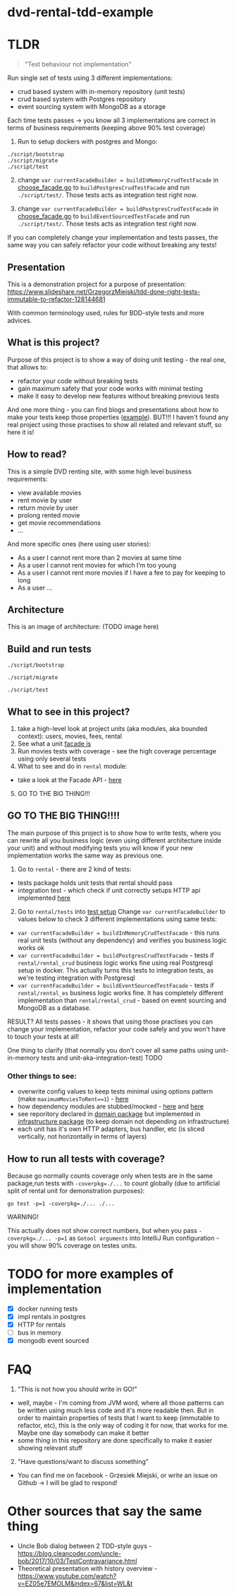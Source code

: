 # dvd-rental-tdd-example

# TLDR

> "Test behaviour not implementation"

Run single set of tests using 3 different implementations:
- crud based system with in-memory repository (unit tests)
- crud based system with Postgres repository 
- event sourcing system with MongoDB as a storage 

Each time tests passes -> you know all 3 implementations are correct in terms of business requirements (keeping above 90% test coverage)

1.  Run to setup dockers with postgres and Mongo:
```
./script/bootstrap
./script/migrate
./script/test
```
2. change `var currentFacadeBuilder = buildInMemoryCrudTestFacade` in [choose_facade.go](rental/tests/choose_facade.go#20) to `buildPostgresCrudTestFacade` and run `./script/test/`. Those tests acts as integration test right now.

3. change `var currentFacadeBuilder = buildPostgresCrudTestFacade` in [choose_facade.go](rental/tests/choose_facade.go#20) to `buildEventSourcedTestFacade` and run `./script/test/`. Those tests acts as integration test right now.

If you can completely change your implementation and tests passes, the same way you can safely refactor your code without breaking any tests!

## Presentation

This is a demonstration project for a purpose of presentation:
https://www.slideshare.net/GrzegorzMiejski/tdd-done-right-tests-immutable-to-refactor-128144681

With common terminology used, rules for BDD-style tests and more advices. 

## What is this project?

Purpose of this project is to show a way of doing unit testing - the real one, that allows to:
- refactor your code without breaking tests
- gain maximum safety that your code works with minimal testing
- make it easy to develop new features without breaking previous tests

And one more thing - you can find blogs and presentations about how to make your tests keep those properties ([example](https://www.youtube.com/watch?v=EZ05e7EMOLM&index=67&list=WL&t)).
BUT!!! I haven't found any real project using those practises to show all related and relevant stuff, so here it is!

## How to read?

This is a simple DVD renting site, with some high level business requirements:
- view available movies
- rent movie by user
- return movie by user
- prolong rented movie
- get movie recommendations
- ...

And more specific ones (here using user stories):
- As a user I cannot rent more than 2 movies at same time
- As a user I cannot rent movies for which I’m too young
- As a user I cannot rent more movies if I have a fee to pay for keeping to long
- As a user ...

## Architecture

This is an image of architecture: 
(TODO image here)

## Build and run tests

`./script/bootstrap`

`./script/migrate`

`./script/test`


## What to see in this project?

1. take a high-level look at project units (aka modules, aka bounded context): users, movies, fees, rental
2. See what a unit [facade is](movies/api.go#L41)
3. Run movies tests with coverage - see the high coverage percentage using only several tests
4. What to see and do in `rental` module:
* take a look at the Facade API - [here](rental/api.go)
5. GO TO THE BIG THING!!!

## GO TO THE BIG THING!!!!

The main purpose of this project is to show how to write tests, where you can rewrite all you business logic (even using different architecture inside your unit) and without modifying tests you will know if your new implementation works the same way as previous one.

1. Go to `rental` - there are 2 kind of tests:
- tests package holds unit tests that rental should pass
- integration test - which check if unit correctly setups HTTP api implemented [here](rental/api/rest.go)

2. Go to `rental/tests` into [test setup](rental/tests/choose_facade.go#20)
Change `var currentFacadeBuilder` to values below to check 3 different implementations using same tests:
- `var currentFacadeBuilder = buildInMemoryCrudTestFacade` - this runs real unit tests (without any dependency) and verifies you business logic works ok
- `var currentFacadeBuilder = buildPostgresCrudTestFacade` - tests if `rental/rental_crud` business logic works fine using real Postgresql setup in docker. This actually turns this tests to integration tests, as we're testing integration with Postgresql
-  `var currentFacadeBuilder = buildEventSourcedTestFacade` - tests if `rental/rental_es` business logic works fine. It has completely different implementation than `rental/rental_crud` - based on event sourcing and MongoDB as a database.

RESULT? All tests passes - it shows that using those practises you can change your implementation, refactor your code safely and you won't have to touch your tests at all!

One thing to clarify (that normally you don't cover all same paths using unit-in-memory tests and unit-aka-integration-test) TODO

### Other things to see:
* overwrite config values to keep tests minimal using options pattern (make `maximumMoviesToRent==1`) - [here](rental/rental_crud/options_example_test.go) 
* how dependency modules are stubbed/mocked - [here](rental/rental_crud/config.go#BuildFacade) and [here](TODO)
* see reporitory declared in [domain package](rental/rental_es/repository.go) but implemented in [infrastructure package](rental/infrastructure/mongo_repository.go) 
(to keep domain not depending on infrastructure) 
* each unit has it's own HTTP adapters, bus handler, etc (is sliced vertically, not horizontally in terms of layers)


## How to run all tests with coverage?
Because go normally counts coverage only when tests are in the same package,run tests with `-coverpkg=./...` to count globally (due to artificial split of rental unit for demonstration purposes):
 
 ```
 go test -p=1 -coverpkg=./... ./...
```

WARNING!
 
This actually does not show correct numbers, but when you pass `-coverpkg=./... -p=1` as `Gotool arguments` into IntelliJ Run configuration - you will show 90% coverage on testes units.  


# TODO for more examples of implementation

- [x] docker running tests
- [x] impl rentals in postgres
- [x] HTTP for rentals
- [ ] bus in memory
- [x] mongodb event sourced

# FAQ

1. "This is not how you should write in GO!"
- well, maybe - I'm coming from JVM word, where all those patterns can be written using much less code and it's more readable then. But in order to maintain properties of tests that I want to keep (immutable to refactor, etc), this is the only way of coding it for now, that works for me. Maybe one day somebody can make it better
- some thing in this repository are done specifically to make it easier showing relevant stuff
2. "Have questions/want to discuss something"
- You can find me on facebook - Grzesiek Miejski, or write an issue on Github -> I will be glad to respond!

# Other sources that say the same thing

* Uncle Bob dialog between 2 TDD-style guys - https://blog.cleancoder.com/uncle-bob/2017/10/03/TestContravariance.html
* Theoretical presentation with history overview - https://www.youtube.com/watch?v=EZ05e7EMOLM&index=67&list=WL&t
